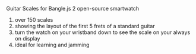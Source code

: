 Guitar Scales for Bangle.js 2 open-source smartwatch

1. over 150 scales
2. showing the layout of the first 5 frets of a standard guitar
3. turn the watch on your wristband down to see the scale on your always on display
4. ideal for learning and jamming
